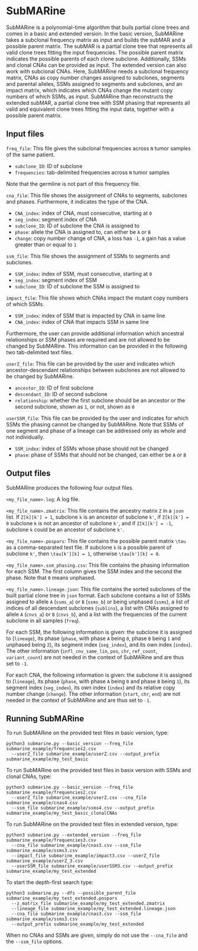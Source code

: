 # SubMARine

SubMARine is a polynomial-time algorithm that buils partial clone trees and comes in a basic and extended version.
In the basic version, SubMARine takes a subclonal frequency matrix as input and builds the subMAR and a possible parent matrix.
The subMAR is a partial clone tree that represents all valid clone trees fitting the input frequencies.
The possible parent matrix indicates the possible parents of each clone subclone.
Additionally, SSMs and clonal CNAs can be provided as input.
The extended version can also work with subclonal CNAs.
Here, SubMARine needs a subclonal frequency matrix, CNAs as copy number changes assigned to subclones, segments and parental alleles, SSMs assigned to segments and subclones, and an impact matrix, which indicates which CNAs change the mutant copy numbers of which SSMs, as input.
SubMARine than reconstructs the extended subMAR, a partial clone tree with SSM phasing that represents all valid and equivalent clone trees fitting the input data, together with a possible parent matrix.

## Input files

<!---`parents_file`:
This file gives the parent of each cancerous lineage.
* `lineage`: index of the cancerous lineage. Given `K` lineages in total, the normal or healthy lineage has index `0`, the cancerous lineages have index `1` to `K-1`. All cancerous lineages need to appear in a row of this file.
* `parent`: index of parental lineage.--->

`freq_file`:
This file gives the subclonal frequencies across `N` tumor samples of the same patient.
* `subclone_ID`: ID of subclone
* `frequencies`: tab-delimited frequencies across `N` tumor samples

Note that the germline is not part of this frequency file.

`cna_file`:
This file shows the assignment of CNAs to segments, subclones and phases. Furthermore, it indicates the type of the CNA.
* `CNA_index`: index of CNA, must consecutive, starting at `0`
* `seg_index`: segment index of CNA
* `subclone_ID`: ID of subclone the CNA is assigned to
* `phase`: allele the CNA is assigned to, can either be `A` or `B`
* `change`: copy number change of CNA, a loss has `-1`, a gain has a value greater than or equal to `1`

`ssm_file`:
This file shows the assignment of SSMs to segments and subclones. 
* `SSM_index`: index of SSM, must consecutive, starting at `0`
* `seg_index`: segment index of SSM
* `subclone_ID`: ID of subclone the SSM is assigned to

`impact_file`:
This file shows which CNAs impact the mutant copy numbers of which SSMs. 
* `SSM_index`: index of SSM that is impacted by CNA in same line
* `CNA_index`: index of CNA that impacts SSM in same line


Furthermore, the user can provide additional information which ancestral relationships or SSM phases are required and are not allowed to be changed by SubMARine. This information can be provided in the following two tab-delimited text files.

`userZ_file`:
This file can be provided by the user and indicates which ancestor-descendant relationships between subclones are not allowed to be changed by SubMARine.
* `ancestor_ID`: ID of first subclone
* `descendant_ID`: ID of second subclone
* `relationship`: whether the first subclone should be an ancestor or the second subclone, shown as `1`, or not, shown as `0`

`userSSM_file`:
This file can be provided by the user and indicates for which SSMs the phasing cannot be changed by SubMARine. Note that SSMs of one segment and phase of a lineage can be addressed only as whole and not individually.
* `SSM_index`: index of SSMs whose phase should not be changed
* `phase`: phase of SSMs that should not be changed, can either be `A` or `B`

## Output files

SubMARine produces the following four output files.

`<my_file_name>.log`:
A log file.

`<my_file_name>.zmatrix`:
This file contains the ancestry matrix `Z` in a `json` list. If `Z[k][k'] = 1`, subclone `k` is an ancestor of subclone `k'`, if `Z[k][k'] = 0` subclone `k` is not an ancestor of subclone `k'`, and if `Z[k][k'] = -1`, subclone `k` could be an ancestor of subclone `k'`.

`<my_file_name>.pospars`:
This file contains the possible parent matrix `\tau` as a comma-separated text file. If subclone `k` is a possible parent of subclone `k'`, then `\tau[k'][k] = 1`, otherwise `\tau[k'][k] = 0`.

`<my_file_name>.ssm_phasing.csv`:
This file contains the phasing information for each SSM. The first column gives the SSM index and the second the phase. Note that `0` means unphased. 

`<my_file_name>.lineage.json`:
This file contains the sorted subclones of the built partial clone tree in `json` format. Each subclone contains a list of SSMs assigned to allele `A` (`ssms_a`) or `B` (`ssms_b`) or being unphased (`ssms`), a list of indices of all descendant subclones (`sublins`), a list with CNAs assigned to allele `A` (`cnvs_a`) or `B` (`cnvs_b`), and a list with the frequencies of the current subclone in all samples (`freq`).

For each SSM, the following information is given: the subclone it is assigned to (`lineage`), its phase (`phase`, with phase `A` being `0`, phase `B` being `1` and unphased being `2`), its segment index (`seg_index`), and its own index (`index`). The other information (`infl_cnv_same_lin`, `pos`, `chr`, `ref_count`, `variant_count`) are not needed in the context of SubMARine and are thus set to `-1`.

For each CNA, the following information is given: the subclone it is assigned to (`lineage`), its phase (`phase`, with phase `A` being `0` and phase `B` being `1`), its segment index (`seg_index`), its own index (`index`) and its relative copy number change (`change`). The other information (`start`, `chr`, `end`) are not needed in the context of SubMARine and are thus set to `-1`.

## Running SubMARine

To run SubMARine on the provided test files in basic version, type:
```
python3 submarine.py --basic_version --freq_file submarine_example/frequencies2.csv 
  --userZ_file submarine_example/userZ.csv --output_prefix submarine_example/my_test_basic 
```

To run SubMARine on the provided test files in basix version with SSMs and clonal CNAs, type:
```
python3 submarine.py --basic_version --freq_file submarine_example/frequencies2.csv 
  --userZ_file submarine_example/userZ.csv --cna_file submarine_example/cnas4.csv 
  --ssm_file submarine_example/ssms4.csv --output_prefix submarine_example/my_test_basic_clonalCNAs
```

To run SubMARine on the provided test files in extended version, type:
```
python3 submarine.py --extended_version --freq_file submarine_example/frequencies3.csv 
  --cna_file submarine_example/cnas3.csv --ssm_file submarine_example/ssms3.csv 
  --impact_file submarine_example/impact3.csv --userZ_file submarine_example/userZ_3.csv 
  --userSSM_file submarine_example/userSSM3.csv --output_prefix submarine_example/my_test_extended
```

To start the depth-first search type:
```
python3 submarine.py --dfs --possible_parent_file submarine_example/my_test_extended.pospars 
  --z_matrix_file submarine_example/my_test_extended.zmatrix 
  --lineage_file submarine_example/my_test_extended.lineage.json 
  --cna_file submarine_example/cnas3.csv --ssm_file submarine_example/ssms3.csv 
  --output_prefix submarine_example/my_test_extended 
```
When no CNAs and SSMs are given, simply do not use the `--cna_file` and the `--ssm_file` options.
